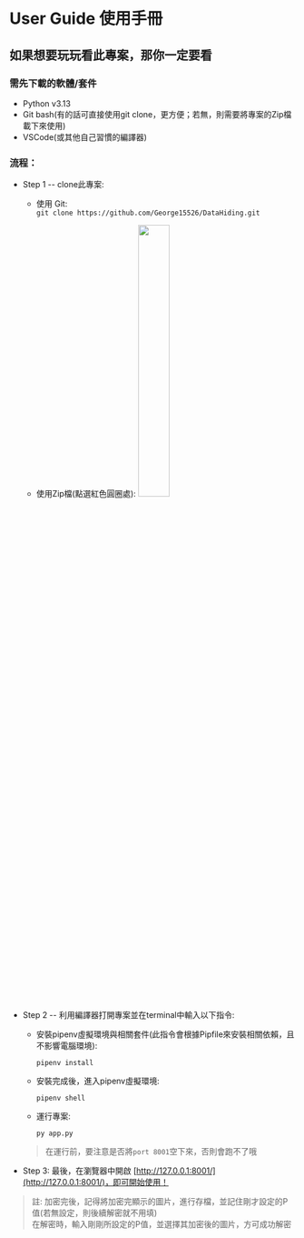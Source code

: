# User Guide 使用手冊

## 如果想要玩玩看此專案，那你一定要看
### 需先下載的軟體/套件
* Python v3.13
* Git bash(有的話可直接使用git clone，更方便；若無，則需要將專案的Zip檔載下來使用)
* VSCode(或其他自己習慣的編譯器)

### 流程：
* Step 1 -- clone此專案:<br>
  * 使用 Git:<br>
    `git clone https://github.com/George15526/DataHiding.git`

  * 使用Zip檔(點選紅色圓圈處):
    <img src="https://github.com/user-attachments/assets/2c381ee8-2d15-4a5a-bb26-2a4869e1ed3b" height="35%" >
    
* Step 2 -- 利用編譯器打開專案並在terminal中輸入以下指令:
  * 安裝pipenv虛擬環境與相關套件(此指令會根據Pipfile來安裝相關依賴，且不影響電腦環境):<br>
    ```
    pipenv install
    ```

  * 安裝完成後，進入pipenv虛擬環境:<br>
    ```
    pipenv shell
    ```

  * 運行專案:<br>
    ```
    py app.py
    ```
    
  > 在運行前，要注意是否將`port 8001`空下來，否則會跑不了哦
  
* Step 3:
  最後，在瀏覽器中開啟 [http://127.0.0.1:8001/](http://127.0.0.1:8001/)，即可開始使用！

> 註: 加密完後，記得將加密完顯示的圖片，進行存檔，並記住剛才設定的P值(若無設定，則後續解密就不用填)<br>
      在解密時，輸入剛剛所設定的P值，並選擇其加密後的圖片，方可成功解密